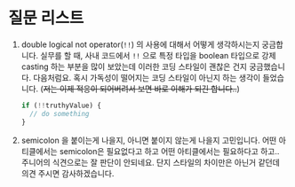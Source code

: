 # 질문 리스트

1. double logical not operator(`!!`) 의 사용에 대해서 어떻게 생각하시는지 궁금합니다.
실무를 할 때, 사내 코드에서 `!!` 으로 특정 타입을 boolean 타입으로 강제 casting 하는 부분을 많이 보았는데 이러한 코딩 스타일이 괜찮은 건지 궁금했습니다.
다음처럼요. 혹시 가독성이 떨어지는 코딩 스타일이 아닌지 하는 생각이 들었습니다. (~~저는 이제 적응이 되어버려서 보면 바로 이해가 되긴 합니다..~~)

    ```javascript
    if (!!truthyValue) {
      // do something
    }
    ```

2. semicolon 을 붙이는게 나을지, 아니면 붙이지 않는게 나을지 고민입니다. 어떤 아티클에서는 semicolon은 필요없다고 하고 어떤 아티클에서는 필요하다고 하고..
주니어의 식견으로는 잘 판단이 안되네요. 단지 스타일의 차이만은 아닌거 같던데 의견 주시면 감사하겠습니다.
